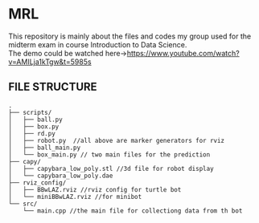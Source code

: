 # MRL
This repository is mainly about the files and codes my group used for the midterm exam in course Introduction to Data Science.  
The demo could be watched here->https://www.youtube.com/watch?v=AMILja1kTgw&t=5985s

## FILE STRUCTURE
```
.
├── scripts/
│   ├── ball.py
│   ├── box.py
│   ├── rd.py
│   ├── robot.py  //all above are marker generators for rviz
│   ├── ball_main.py
│   └── box_main.py // two main files for the prediction
├── capy/
│   ├── capybara_low_poly.stl //3d file for robot display
│   └── capybara_low_poly.dae
├── rviz_config/
│   ├── BBwLAZ.rviz //rviz config for turtle bot
│   └── miniBBwLAZ.rviz //for minibot
└── src/
    └── main.cpp //the main file for collectiong data from th bot
```
